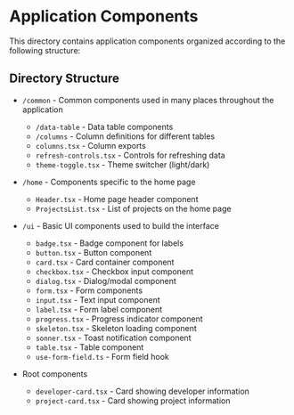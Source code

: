 # Application Components

This directory contains application components organized according to the following structure:

## Directory Structure

- `/common` - Common components used in many places throughout the application

  - `/data-table` - Data table components
  - `/columns` - Column definitions for different tables
  - `columns.tsx` - Column exports
  - `refresh-controls.tsx` - Controls for refreshing data
  - `theme-toggle.tsx` - Theme switcher (light/dark)

- `/home` - Components specific to the home page

  - `Header.tsx` - Home page header component
  - `ProjectsList.tsx` - List of projects on the home page

- `/ui` - Basic UI components used to build the interface

  - `badge.tsx` - Badge component for labels
  - `button.tsx` - Button component
  - `card.tsx` - Card container component
  - `checkbox.tsx` - Checkbox input component
  - `dialog.tsx` - Dialog/modal component
  - `form.tsx` - Form components
  - `input.tsx` - Text input component
  - `label.tsx` - Form label component
  - `progress.tsx` - Progress indicator component
  - `skeleton.tsx` - Skeleton loading component
  - `sonner.tsx` - Toast notification component
  - `table.tsx` - Table component
  - `use-form-field.ts` - Form field hook

- Root components
  - `developer-card.tsx` - Card showing developer information
  - `project-card.tsx` - Card showing project information
